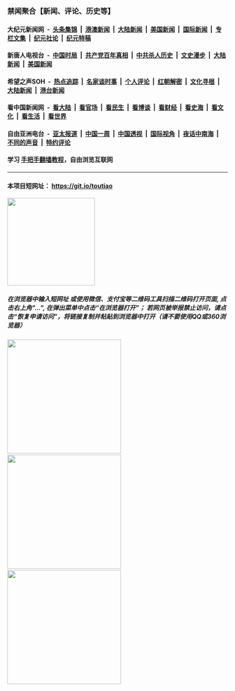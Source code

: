 ### 禁闻聚合【新闻、评论、历史等】

#### 大纪元新闻网 &nbsp;-&nbsp; [头条集锦](indexes/E头条集锦.md?t=03100902) &nbsp;|&nbsp; [港澳新闻](indexes/E港澳新闻.md?t=03100902)  &nbsp;|&nbsp; [大陆新闻](indexes/E大陆新闻.md?t=03100902) &nbsp;|&nbsp; [美国新闻](indexes/E美国新闻.md?t=03100902) &nbsp;|&nbsp; [国际新闻](indexes/E国际新闻.md?t=03100902) &nbsp;|&nbsp; [专栏文集](indexes/E专栏文集.md?t=03100902) &nbsp;|&nbsp; [纪元社论](indexes/E纪元社论.md?t=03100902) &nbsp;|&nbsp; [纪元特稿](indexes/E纪元特稿.md?t=03100902) 

#### 新唐人电视台 &nbsp;-&nbsp; [中国时局](indexes/N中国时局.md?t=03100902) &nbsp;|&nbsp; [共产党百年真相](indexes/N共产党百年真相.md?t=03100902) &nbsp;|&nbsp; [中共杀人历史](indexes/N中共杀人历史.md?t=03100902) &nbsp;|&nbsp; [文史漫步](indexes/N文史漫步.md?t=03100902) &nbsp;|&nbsp; [大陆新闻](indexes/N大陆新闻.md?t=03100902) &nbsp;|&nbsp; [美国新闻](indexes/N美国新闻.md?t=03100902)

#### 希望之声SOH &nbsp;-&nbsp; [热点追踪](indexes/H热点追踪.md?t=03100902) &nbsp;|&nbsp; [名家谈时事](indexes/H名家谈时事.md?t=03100902) &nbsp;|&nbsp; [个人评论](indexes/H个人评论.md?t=03100902)  &nbsp;|&nbsp; [红朝解密](indexes/H红朝解密.md?t=03100902) &nbsp;|&nbsp; [文化寻根](indexes/H文化寻根.md?t=03100902) &nbsp;|&nbsp; [大陆新闻](indexes/H大陆新闻.md?t=03100902) &nbsp;|&nbsp; [港台新闻](indexes/H港台新闻.md?t=03100902)

#### 看中国新闻网 &nbsp;-&nbsp; [看大陆](indexes/S看大陆.md?t=03100902) &nbsp;|&nbsp; [看官场](indexes/S看官场.md?t=03100902) &nbsp;|&nbsp; [看民生](indexes/S看民生.md?t=03100902)  &nbsp;|&nbsp; [看博谈](indexes/S看博谈.md?t=03100902) &nbsp;|&nbsp; [看财经](indexes/S看财经.md?t=03100902) &nbsp;|&nbsp; [看史海](indexes/S看史海.md?t=03100902) &nbsp;|&nbsp; [看文化](indexes/S看文化.md?t=03100902) &nbsp;|&nbsp; [看生活](indexes/S看生活.md?t=03100902) &nbsp;|&nbsp; [看世界](indexes/S看世界.md?t=03100902)

#### 自由亚洲电台 &nbsp;-&nbsp; [亚太报道](indexes/R亚太报道.md?t=03100902) &nbsp;|&nbsp; [中国一周](indexes/R中国一周.md?t=03100902) &nbsp;|&nbsp; [中国透视](indexes/R中国透视.md?t=03100902)  &nbsp;|&nbsp; [国际视角](indexes/R国际视角.md?t=03100902) &nbsp;|&nbsp; [夜话中南海](indexes/R夜话中南海.md?t=03100902) &nbsp;|&nbsp; [不同的声音](indexes/R不同的声音.md?t=03100902) &nbsp;|&nbsp; [特约评论](indexes/R特约评论.md?t=03100902)

#### 学习 [手把手翻墙教程](https://github.com/gfw-breaker/guides/wiki)，自由浏览互联网

----

#### 本项目短网址： https://git.io/toutiao
<img src="https://raw.githubusercontent.com/gfw-breaker/banned-news/master/scripts/img/qr.png" width="200px"/>  

##### 在浏览器中输入短网址 或使用微信、支付宝等二维码工具扫描二维码打开页面, 点击右上角"...", 在弹出菜单中点击“在浏览器打开”； 若网页被举报禁止访问，请点击“恢复申请访问”，将链接复制并粘贴到浏览器中打开（请不要使用QQ或360浏览器）

<img src="https://raw.githubusercontent.com/gfw-breaker/banned-news/master/scripts/img/1.png" width="260px"/> &nbsp; <img src="https://raw.githubusercontent.com/gfw-breaker/banned-news/master/scripts/img/2.png" width="260px"/> &nbsp; <img src="https://raw.githubusercontent.com/gfw-breaker/banned-news/master/scripts/img/3.png" width="260px"/>
